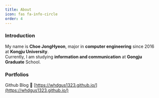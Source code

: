 ```yaml
---
title: About
icon: fas fa-info-circle
order: 4
---
```


<!-- > Add Markdown syntax content to file `_tabs/about.md`{: .filepath } and it will show up on this page.
{: .prompt-tip } -->

### Introduction

My name is **Choe JongHyeon**, major in **computer engineering** since 2016 at **Kongju University**.</br>
Currently, I am studying **information and communication** at **Gongju Graduate** School.

### Portfolios

Github Blog
🔗 [https://whdgus1323.github.io/](https://whdgus1323.github.io/)
